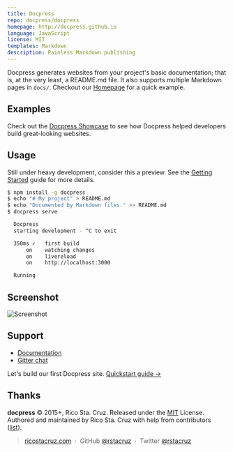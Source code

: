 ```yaml
---
title: Docpress
repo: docpress/docpress
homepage: http://docpress.github.io
language: JavaScript
license: MIT
templates: Markdown
description: Painless Markdown publishing
---
```


Docpress generates websites from your project's basic documentation; that is, at the very least, a README.md file.
It also supports multiple Markdown pages in `docs/`. Checkout our [Homepage](http://docpress.github.io) for a quick example.

## Examples
Check out the [Docpress Showcase](https://github.com/docpress/docpress/blob/master/docs/showcase.md) to see how Docpress helped developers build great-looking websites.

## Usage

Still under heavy development, consider this a preview.
See the [Getting Started](http://docpress.github.io/getting-started/quickstart.html) guide for more details.

```sh
$ npm install -g docpress
$ echo "# My project" > README.md
$ echo "Documented by Markdown files." >> README.md
$ docpress serve

  Docpress
  starting development - ^C to exit

  350ms ✓   first build
      on    watching changes
      on    livereload
      on    http://localhost:3000

  Running
```

Screenshot
-----------

![Screenshot](https://i.imgur.com/eSXOeVw.png)


Support
-------

- [Documentation](http://docpress.github.io/)
- [Gitter chat](https://gitter.im/docpress/Lobby)

Let's build our first Docpress site.
[Quickstart guide →](http://docpress.github.io/getting-started/quickstart.html)

Thanks
------

**docpress** © 2015+, Rico Sta. Cruz. Released under the [MIT] License.<br>
Authored and maintained by Rico Sta. Cruz with help from contributors ([list][contributors]).

> [ricostacruz.com](http://ricostacruz.com) &nbsp;&middot;&nbsp;
> GitHub [@rstacruz](https://github.com/rstacruz) &nbsp;&middot;&nbsp;
> Twitter [@rstacruz](https://twitter.com/rstacruz)

[MIT]: http://mit-license.org/
[contributors]: http://github.com/rstacruz/docpress/contributors
